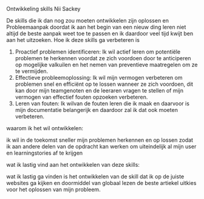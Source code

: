 Ontwikkeling skills Nii Sackey

De skills die ik dan nog zou moeten ontwikkelen zijn oplossen en Probleemaanpak doordat ik aan het begin van een nieuw ding leren niet altijd de beste aanpak weet toe te passen en ik daardoor veel tijd kwijt ben aan het uitzoeken. Hoe ik deze skills ga verbeteren is

1. Proactief problemen identificeren: Ik wil actief leren om potentiële problemen te herkennen voordat ze zich voordoen door te anticiperen op mogelijke valkuilen en het nemen van preventieve maatregelen om ze te vermijden.
2. Effectieve probleemoplossing: Ik wil mijn vermogen verbeteren om problemen snel en efficiënt op te lossen wanneer ze zich voordoen, dit kan door mijn teamgenoten en de leeraren vragen te stellen of mijn vermogen van effectief fouten opzoeken verbeteren.
3. Leren van fouten: Ik wilvan de fouten leren die ik maak en daarvoor is mijn documentatie belangerijk en daardoor zal ik dat ook moeten verbeteren.

waarom ik het wil ontwikkelen:

ik wil in de toekomst sneller mijn problemen herkennen en op lossen zodat ik aan andere delen van de opdracht kan werken om uiteindelijk al mijn user en learningstories af te krijgen

wat ik lastig vind aan het ontwikkelen van deze skills:

wat ik lastig ga vinden is het ontwikkelen van de skill dat ik op de juiste websites ga kijken en doormiddel van globaal lezen de beste artiekel uitkies voor het oplossen van mijn probleem.